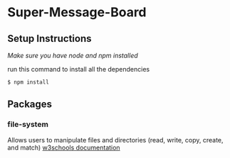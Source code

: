 # Super-Message-Board

## **Setup Instructions**
*Make sure you have node and npm installed* 


run this command to install all the dependencies
```bash 
$ npm install
``` 
## **Packages**
### file-system
 Allows users to manipulate files and directories (read, write, copy, create, and match)
    [w3schools documentation](https://www.w3schools.com/nodejs/nodejs_filesystem.asp)
